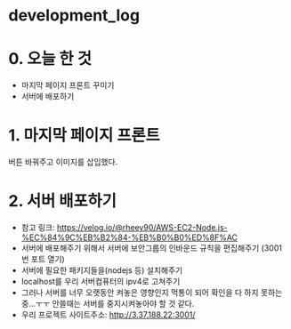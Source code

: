 # development_log
# 0. 오늘 한 것
* 마지막 페이지 프론트 꾸미기
* 서버에 배포하기
# 1. 마지막 페이지 프론트
버튼 바꿔주고 이미지를 삽입했다.
# 2. 서버 배포하기
* 참고 링크: https://velog.io/@rheey90/AWS-EC2-Node.js-%EC%84%9C%EB%B2%84-%EB%B0%B0%ED%8F%AC
* 서버에 배포해주기 위해서 서버에 보안그룹의 인바운드 규칙을 편집해주기 (3001번 포트 열기) 
* 서버에 필요한 패키지들을(nodejs 등) 설치해주기
* localhost를 우리 서버컴퓨터의 ipv4로 고쳐주기
* 그러나 서버를 너무 오랫동안 켜놓은 영향인지 먹통이 되어 확인을 다 하지 못하는 중...ㅜㅜ 안쓸때는 서버를 중지시켜놓아야 할 것 같다.
* 우리 프로젝트 사이트주소: http://3.37.188.22:3001/
